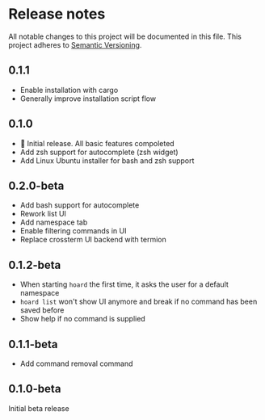 # Release notes
All notable changes to this project will be documented in this file.
This project adheres to [Semantic Versioning](http://semver.org/).


## 0.1.1
- Enable installation with cargo
- Generally improve installation script flow

## 0.1.0 
- 🚀 Initial release. All basic features compoleted
- Add zsh support for autocomplete (zsh widget)
- Add Linux Ubuntu installer for bash and zsh support

## 0.2.0-beta
- Add bash support for autocomplete
- Rework list UI
- Add namespace tab
- Enable filtering commands in UI
- Replace crossterm UI backend with termion

## 0.1.2-beta
- When starting `hoard` the first time, it asks the user for a default namespace
- `hoard list` won't show UI anymore and break if no command has been saved before
- Show help if no command is supplied

## 0.1.1-beta
- Add command removal command

## 0.1.0-beta
Initial beta release
